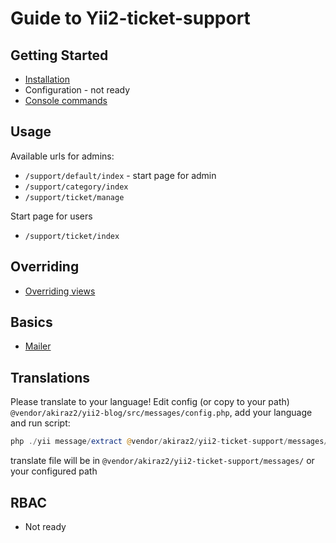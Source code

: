 # Guide to Yii2-ticket-support

## Getting Started

- [Installation](getting-started.md)
- Configuration - not ready
- [Console commands](console.md)

## Usage

Available urls for admins:
- `/support/default/index` - start page for admin
- `/support/category/index`
- `/support/ticket/manage`

Start page for users

- `/support/ticket/index`

## Overriding

- [Overriding views](overriding-views.md)

## Basics

- [Mailer](mailer.md)

## Translations

Please translate to your language! Edit config (or copy to your path) `@vendor/akiraz2/yii2-blog/src/messages/config.php`, add your language and run script:
```php
php ./yii message/extract @vendor/akiraz2/yii2-ticket-support/messages/config.php
```
translate file will be in `@vendor/akiraz2/yii2-ticket-support/messages/` or your configured path


## RBAC

- Not ready
